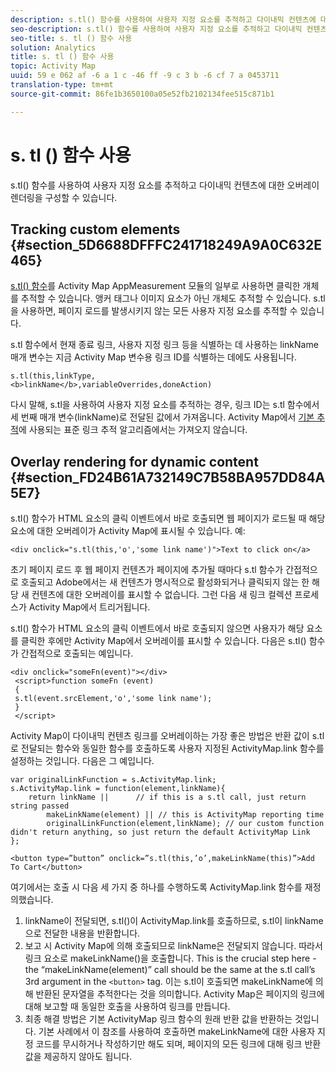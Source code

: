 ```yaml
---
description: s.tl() 함수를 사용하여 사용자 지정 요소를 추적하고 다이내믹 컨텐츠에 대한 오버레이 렌더링을 구성할 수 있습니다.
seo-description: s.tl() 함수를 사용하여 사용자 지정 요소를 추적하고 다이내믹 컨텐츠에 대한 오버레이 렌더링을 구성할 수 있습니다.
seo-title: s. tl () 함수 사용
solution: Analytics
title: s. tl () 함수 사용
topic: Activity Map
uuid: 59 e 062 af -6 a 1 c -46 ff -9 c 3 b -6 cf 7 a 0453711
translation-type: tm+mt
source-git-commit: 86fe1b3650100a05e52fb2102134fee515c871b1

---
```



# s. tl () 함수 사용

s.tl() 함수를 사용하여 사용자 지정 요소를 추적하고 다이내믹 컨텐츠에 대한 오버레이 렌더링을 구성할 수 있습니다.

## Tracking custom elements {#section_5D6688DFFFC241718249A9A0C632E465}

[s.tl() 함수](https://marketing.adobe.com/resources/help/en_US/sc/implement/function_tl.html)를 Activity Map AppMeasurement 모듈의 일부로 사용하면 클릭한 개체를 추적할 수 있습니다. 앵커 태그나 이미지 요소가 아닌 개체도 추적할 수 있습니다. s.tl을 사용하면, 페이지 로드를 발생시키지 않는 모든 사용자 지정 요소를 추적할 수 있습니다.

s.tl 함수에서 현재 종료 링크, 사용자 지정 링크 등을 식별하는 데 사용하는 linkName 매개 변수는 지금 Activity Map 변수용 링크 ID를 식별하는 데에도 사용됩니다.

```
s.tl(this,linkType, 
<b>linkName</b>,variableOverrides,doneAction)
```

다시 말해, s.tl을 사용하여 사용자 지정 요소를 추적하는 경우, 링크 ID는 s.tl 함수에서 세 번째 매개 변수(linkName)로 전달된 값에서 가져옵니다. Activity Map에서 [기본 추적](/help/analyze/activity-map/activitymap-link-tracking/activitymap-link-tracking-methodology.md)에 사용되는 표준 링크 추적 알고리즘에서는 가져오지 않습니다.

## Overlay rendering for dynamic content {#section_FD24B61A732149C7B58BA957DD84A5E7}

s.tl() 함수가 HTML 요소의 클릭 이벤트에서 바로 호출되면 웹 페이지가 로드될 때 해당 요소에 대한 오버레이가 Activity Map에 표시될 수 있습니다. 예:

```
<div onclick="s.tl(this,'o','some link name')">Text to click on</a>
```

초기 페이지 로드 후 웹 페이지 컨텐츠가 페이지에 추가될 때마다 s.tl 함수가 간접적으로 호출되고 Adobe에서는 새 컨텐츠가 명시적으로 활성화되거나 클릭되지 않는 한 해당 새 컨텐츠에 대한 오버레이를 표시할 수 없습니다. 그런 다음 새 링크 컬렉션 프로세스가 Activity Map에서 트리거됩니다.

s.tl() 함수가 HTML 요소의 클릭 이벤트에서 바로 호출되지 않으면 사용자가 해당 요소를 클릭한 후에만 Activity Map에서 오버레이를 표시할 수 있습니다. 다음은 s.tl() 함수가 간접적으로 호출되는 예입니다.

```
<div onclick="someFn(event)"></div> 
 <script>function someFn (event) 
 {    
 s.tl(event.srcElement,'o','some link name'); 
 } 
 </script>
```

Activity Map이 다이내믹 컨텐츠 링크를 오버레이하는 가장 좋은 방법은 반환 값이 s.tl로 전달되는 함수와 동일한 함수를 호출하도록 사용자 지정된 ActivityMap.link 함수를 설정하는 것입니다. 다음은 그 예입니다.

```
var originalLinkFunction = s.ActivityMap.link; 
s.ActivityMap.link = function(element,linkName){ 
    return linkName ||      // if this is a s.tl call, just return string passed 
        makeLinkName(element) || // this is ActivityMap reporting time 
        originalLinkFunction(element,linkName); // our custom function didn't return anything, so just return the default ActivityMap Link 
};
```

```
<button type=”button” onclick=”s.tl(this,’o’,makeLinkName(this)”>Add To Cart</button>
```

여기에서는 호출 시 다음 세 가지 중 하나를 수행하도록 ActivityMap.link 함수를 재정의했습니다.

1. linkName이 전달되면, s.tl()이 ActivityMap.link를 호출하므로, s.tl이 linkName으로 전달한 내용을 반환합니다.
1. 보고 시 Activity Map에 의해 호출되므로 linkName은 전달되지 않습니다. 따라서 링크 요소로 makeLinkName()을 호출합니다. This is the crucial step here - the “makeLinkName(element)” call should be the same at the s.tl call’s 3rd argument in the `<button>` tag. 이는 s.tl이 호출되면 makeLinkName에 의해 반환된 문자열을 추적한다는 것을 의미합니다. Activity Map은 페이지의 링크에 대해 보고할 때 동일한 호출을 사용하여 링크를 만듭니다.
1. 최종 해결 방법은 기본 ActivityMap 링크 함수의 원래 반환 값을 반환하는 것입니다. 기본 사례에서 이 참조를 사용하여 호출하면 makeLinkName에 대한 사용자 지정 코드를 무시하거나 작성하기만 해도 되며, 페이지의 모든 링크에 대해 링크 반환 값을 제공하지 않아도 됩니다.
